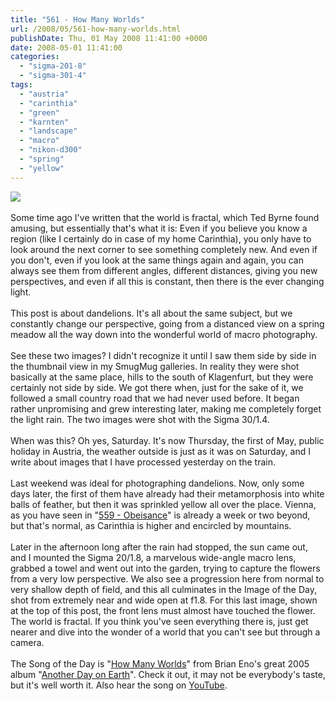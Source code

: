 ```yaml
---
title: "561 - How Many Worlds"
url: /2008/05/561-how-many-worlds.html
publishDate: Thu, 01 May 2008 11:41:00 +0000
date: 2008-05-01 11:41:00
categories: 
  - "sigma-201-8"
  - "sigma-301-4"
tags: 
  - "austria"
  - "carinthia"
  - "green"
  - "karnten"
  - "landscape"
  - "macro"
  - "nikon-d300"
  - "spring"
  - "yellow"
---
```

<a href="https://d25zfm9zpd7gm5.cloudfront.net/1200x1200/2008/20080426_191516_ps.jpg" target="_blank"><img src="https://d25zfm9zpd7gm5.cloudfront.net/0600x0600/2008/20080426_191516_ps.jpg"/></a><br/><br/>Some time ago I've written that the world is fractal, which Ted Byrne found amusing, but essentially that's what it is: Even if you believe you know a region (like I certainly do in case of my home Carinthia), you only have to look around the next corner to see something completely new. And even if you don't, even if you look at the same things again and again, you can always see them from different angles, different distances, giving you new perspectives, and even if all this is constant, then there is the ever changing light.<br/><br/>This post is about dandelions. It's all about the same subject, but we constantly change our perspective, going from a distanced view on a spring meadow all the way down into the wonderful world of macro photography.<br/><br/><a href="https://d25zfm9zpd7gm5.cloudfront.net/1200x1200/2008/20080426_160125_nx.jpg" target="_blank"><img alt="" border="0" src="https://d25zfm9zpd7gm5.cloudfront.net/0150x0150/2008/20080426_160125_nx.jpg" style="margin: 0pt 10px 0pt 0px; float: left;"/></a> <a href="https://d25zfm9zpd7gm5.cloudfront.net/1200x1200/2008/20080426_155725_ps.jpg" target="_blank"><img alt="" border="0" src="https://d25zfm9zpd7gm5.cloudfront.net/0150x0150/2008/20080426_155725_ps.jpg" style="margin: 0pt 10px 0pt 0px; float: left;"/></a> See these two images? I didn't recognize it until I saw them side by side in the thumbnail view in my SmugMug galleries. In reality they were shot basically at the same place, hills to the south of Klagenfurt, but they were certainly not side by side. We got there when, just for the sake of it, we followed a small country road that we had never used before. It began rather unpromising and grew interesting later, making me completely forget the light rain. The two images were shot with the Sigma 30/1.4.<br/><br/>When was this? Oh yes, Saturday. It's now Thursday, the first of May, public holiday in Austria, the weather outside is just as it was on Saturday, and I write about images that I have processed yesterday on the train.<br/><br/>Last weekend was ideal for photographing dandelions. Now, only some days later, the first of them have already had their metamorphosis into white balls of feather, but then it was sprinkled yellow all over the place. Vienna, as you have seen in "<a href="/2008/04/559-obeisance.html" target="_blank">559 - Obeisance</a>" is already a week or two beyond, but that's normal, as Carinthia is higher and encircled by mountains.<br/><br/><a href="https://d25zfm9zpd7gm5.cloudfront.net/1200x1200/2008/20080426_191032_ps.jpg" target="_blank"><img alt="" border="0" src="https://d25zfm9zpd7gm5.cloudfront.net/0150x0150/2008/20080426_191032_ps.jpg" style="margin: 0pt 0px 0pt 10px; float: right;"/></a> Later in the afternoon long after the rain had stopped, the sun came out, and I mounted the Sigma 20/1.8, a marvelous wide-angle macro lens, grabbed a towel and went out into the garden, trying to capture the flowers from a very low perspective. <a href="https://d25zfm9zpd7gm5.cloudfront.net/1200x1200/2008/20080426_191222_ps.jpg" target="_blank"><img alt="" border="0" src="https://d25zfm9zpd7gm5.cloudfront.net/0150x0150/2008/20080426_191222_ps.jpg" style="margin: 0pt 10px 0pt 0px; float: left;"/></a> We also see a progression here from normal to very shallow depth of field, and this all culminates in the Image of the Day, shot from extremely near and wide open at f1.8. For this last image, shown at the top of this post, the front lens must almost have touched the flower. The world is fractal. If you think you've seen everything there is, just get nearer and dive into the wonder of a world that you can't see but through a camera.<br/><br/>The Song of the Day is "<a href="http://www.oldielyrics.com/lyrics/brian_eno/how_many_worlds.html" target="_blank">How Many Worlds</a>" from Brian Eno's great 2005 album "<a href="http://www.amazon.com/Another-Day-Earth-Brian-Eno/dp/B0009HL7JM" target="_blank">Another Day on Earth</a>". Check it out, it may not be everybody's taste, but it's well worth it. Also hear the song on <a href="http://www.youtube.com/watch?v=VDzTKojybU4" target="_blank">YouTube</a>.
